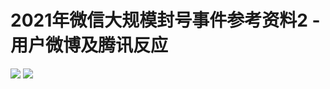 # 2021年微信大规模封号事件参考资料2 - 用户微博及腾讯反应

![](https://cdn.jsdelivr.net/gh/Evil-WeChat/Evil-WeChat/events/2021-Block/2/1.png)
![](https://cdn.jsdelivr.net/gh/Evil-WeChat/Evil-WeChat/events/2021-Block/2/2.png)
